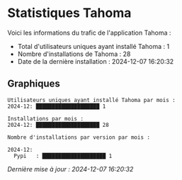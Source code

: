 # Statistiques Tahoma

Voici les informations du trafic de l'application Tahoma :
- Total d'utilisateurs uniques ayant installé Tahoma : 1
- Nombre d'installations de Tahoma : 28
- Date de la dernière installation : 2024-12-07 16:20:32

## Graphiques
```
Utilisateurs uniques ayant installé Tahoma par mois :
2024-12: ████████████████████ 1
```

```
Installations par mois :
2024-12: ████████████████████ 28
```

```
Nombre d'installations par version par mois :

2024-12:
  Pypi   : ████████████████████ 1
```


*Dernière mise à jour : 2024-12-07 16:20:32*
